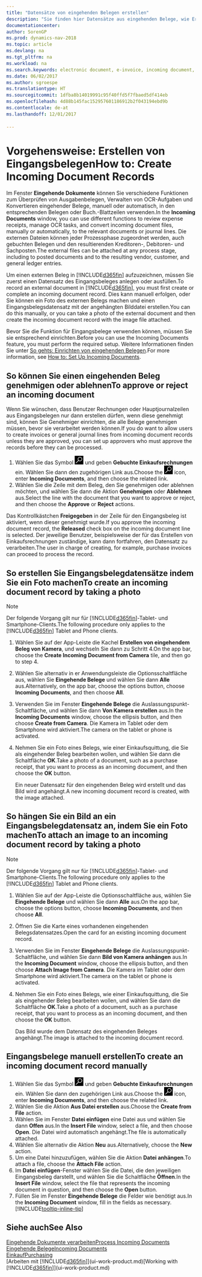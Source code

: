 ```yaml
---
title: "Datensätze von eingehenden Belegen erstellen"
description: "Sie finden hier Datensätze aus eingehenden Belege, wie Erechnungen erstellen und verwalten OCRaufgaben, elektronische Geschäftsverkehr und Belegaustausch."
documentationcenter: 
author: SorenGP
ms.prod: dynamics-nav-2018
ms.topic: article
ms.devlang: na
ms.tgt_pltfrm: na
ms.workload: na
ms.search.keywords: electronic document, e-invoice, incoming document, OCR, ecommerce, document exchange, import invoice
ms.date: 06/02/2017
ms.author: sgroespe
ms.translationtype: HT
ms.sourcegitcommit: 1dfba8b14019991c95f40ffd5f7fbaed5df414eb
ms.openlocfilehash: 4d88b145fac152957601186912b2f043194ebd9b
ms.contentlocale: de-at
ms.lasthandoff: 12/01/2017

---
```

# <a name="how-to-create-incoming-document-records"></a><span data-ttu-id="55628-103">Vorgehensweise: Erstellen von Eingangsbelegen</span><span class="sxs-lookup"><span data-stu-id="55628-103">How to: Create Incoming Document Records</span></span>
<span data-ttu-id="55628-104">Im Fenster **Eingehende Dokumente** können Sie verschiedene Funktionen zum Überprüfen von Ausgabenbelegen, Verwalten von OCR-Aufgaben und Konvertieren eingehender Belege, manuell oder automatisch, in den entsprechenden Belegen oder Buch.-Blattzeilen verwenden.</span><span class="sxs-lookup"><span data-stu-id="55628-104">In the **Incoming Documents** window, you can use different functions to review expense receipts, manage OCR tasks, and convert incoming document files, manually or automatically, to the relevant documents or journal lines.</span></span> <span data-ttu-id="55628-105">Die externen Dateien können jeder Prozessphase zugeordnet werden, auch gebuchten Belegen und den resultierenden Kreditoren-, Debitoren- und Sachposten.</span><span class="sxs-lookup"><span data-stu-id="55628-105">The external files can be attached at any process stage, including to posted documents and to the resulting vendor, customer, and general ledger entries.</span></span>

<span data-ttu-id="55628-106">Um einen externen Beleg in [!INCLUDE[d365fin](includes/d365fin_md.md)] aufzuzeichnen, müssen Sie zuerst einen Datensatz des Eingangsbeleges anlegen oder ausfüllen.</span><span class="sxs-lookup"><span data-stu-id="55628-106">To record an external document in [!INCLUDE[d365fin](includes/d365fin_md.md)], you must first create or complete an incoming document record.</span></span> <span data-ttu-id="55628-107">Dies kann manuell erfolgen, oder Sie können ein Foto des externen Belegs machen und einen Eingangsbelegsdatensatz mit der angehängten Bilddatei erstellen.</span><span class="sxs-lookup"><span data-stu-id="55628-107">You can do this manually, or you can take a photo of the external document and then create the incoming document record with the image file attached.</span></span>

<span data-ttu-id="55628-108">Bevor Sie die Funktion für Eingangsbelege verwenden können, müssen Sie sie entsprechend einrichten.</span><span class="sxs-lookup"><span data-stu-id="55628-108">Before you can use the Incoming Documents feature, you must perform the required setup.</span></span> <span data-ttu-id="55628-109">Weitere Informationen finden Sie unter [So gehts: Einrichten von eingehenden Belegen](across-how-setup-income-documents.md).</span><span class="sxs-lookup"><span data-stu-id="55628-109">For more information, see [How to: Set Up Incoming Documents](across-how-setup-income-documents.md).</span></span>

## <a name="to-approve-or-reject-an-incoming-document"></a><span data-ttu-id="55628-110">So können Sie einen eingehenden Beleg genehmigen oder ablehnen</span><span class="sxs-lookup"><span data-stu-id="55628-110">To approve or reject an incoming document</span></span>
<span data-ttu-id="55628-111">Wenn Sie wünschen, dass Benutzer Rechnungen oder Hauptjournalzeilen aus Eingangsbelegen nur dann erstellen dürfen, wenn diese genehmigt sind, können Sie Genehmiger einrichten, die alle Belege genehmigen müssen, bevor sie verarbeitet werden können.</span><span class="sxs-lookup"><span data-stu-id="55628-111">If you do want to allow users to create invoices or general journal lines from incoming document records unless they are approved, you can set up approvers who must approve the records before they can be processed.</span></span>

1. <span data-ttu-id="55628-112">Wählen Sie das Symbol ![Nach Seite oder Bericht suchen](media/ui-search/search_small.png "Nach Seite oder Bericht suchen") und geben **Gebuchte Einkaufsrechnungen** ein. Wählen Sie dann den zugehörigen Link aus.</span><span class="sxs-lookup"><span data-stu-id="55628-112">Choose the ![Search for Page or Report](media/ui-search/search_small.png "Search for Page or Report icon") icon, enter **Incoming Documents**, and then choose the related link.</span></span>
2. <span data-ttu-id="55628-113">Wählen Sie die Zeile mit dem Beleg, den Sie genehmigen oder ablehnen möchten, und wählen Sie dann die Aktion **Genehmigen** oder **Ablehnen** aus.</span><span class="sxs-lookup"><span data-stu-id="55628-113">Select the line with the document that you want to approve or reject, and then choose the **Approve** or **Reject** actions.</span></span>

<span data-ttu-id="55628-114">Das Kontrollkästchen **Freigegeben** in der Zeile für den Eingangsbeleg ist aktiviert, wenn dieser genehmigt wurde.</span><span class="sxs-lookup"><span data-stu-id="55628-114">If you approve the incoming document record, the **Released** check box on the incoming document line is selected.</span></span> <span data-ttu-id="55628-115">Der jeweilige Benutzer, beispielsweise der für das Erstellen von Einkaufsrechnungen zuständige, kann dann fortfahren, den Datensatz zu verarbeiten.</span><span class="sxs-lookup"><span data-stu-id="55628-115">The user in charge of creating, for example, purchase invoices can proceed to process the record.</span></span>

## <a name="to-create-an-incoming-document-record-by-taking-a-photo"></a><span data-ttu-id="55628-116">So erstellen Sie Eingangsbelegdatensätze indem Sie ein Foto machen</span><span class="sxs-lookup"><span data-stu-id="55628-116">To create an incoming document record by taking a photo</span></span>
> [!NOTE]  
>   <span data-ttu-id="55628-117">Der folgende Vorgang gilt nur für [!INCLUDE[d365fin](includes/d365fin_md.md)]-Tablet- und Smartphone-Clients.</span><span class="sxs-lookup"><span data-stu-id="55628-117">The following procedure only applies to the [!INCLUDE[d365fin](includes/d365fin_md.md)] Tablet and Phone clients.</span></span>

1. <span data-ttu-id="55628-118">Wählen Sie auf der App-Leiste die Kachel **Erstellen von eingehendem Beleg von Kamera**, und wechseln Sie dann zu Schritt 4.</span><span class="sxs-lookup"><span data-stu-id="55628-118">On the app bar, choose the **Create Incoming Document from Camera** tile, and then go to step 4.</span></span>
2. <span data-ttu-id="55628-119">Wählen Sie alternativ in er Anwendungsleiste die Optionsschaltfläche aus, wählen Sie **Eingehende Belege** und wählen Sie dann **Alle** aus.</span><span class="sxs-lookup"><span data-stu-id="55628-119">Alternatively, on the app bar, choose the options button, choose **Incoming Documents**, and then choose **All**.</span></span>
3. <span data-ttu-id="55628-120">Verwenden Sie im Fenster **Eingehende Belege** die Auslassungspunkt-Schaltfläche, und wählen Sie dann **Von Kamera erstellen** aus.</span><span class="sxs-lookup"><span data-stu-id="55628-120">In the **Incoming Documents** window, choose the ellipsis button, and then choose **Create from Camera**.</span></span> <span data-ttu-id="55628-121">Die Kamera im Tablet oder dem Smartphone wird aktiviert.</span><span class="sxs-lookup"><span data-stu-id="55628-121">The camera on the tablet or phone is activated.</span></span>
4. <span data-ttu-id="55628-122">Nehmen Sie ein Foto eines Belegs, wie einer Einkaufsquittung, die Sie als eingehender Beleg bearbeiten wollen, und wählen Sie dann die Schaltfläche **OK**.</span><span class="sxs-lookup"><span data-stu-id="55628-122">Take a photo of a document, such as a purchase receipt, that you want to process as an incoming document, and then choose the **OK** button.</span></span>

    <span data-ttu-id="55628-123">Ein neuer Datensatz für den eingehenden Beleg wird erstellt und das Bild wird angehängt.</span><span class="sxs-lookup"><span data-stu-id="55628-123">A new incoming document record is created, with the image attached.</span></span>

## <a name="to-attach-an-image-to-an-incoming-document-record-by-taking-a-photo"></a><span data-ttu-id="55628-124">So hängen Sie ein Bild an ein Eingangsbelegdatensatz an, indem Sie ein Foto machen</span><span class="sxs-lookup"><span data-stu-id="55628-124">To attach an image to an incoming document record by taking a photo</span></span>
> [!NOTE]  
>   <span data-ttu-id="55628-125">Der folgende Vorgang gilt nur für [!INCLUDE[d365fin](includes/d365fin_md.md)]-Tablet- und Smartphone-Clients.</span><span class="sxs-lookup"><span data-stu-id="55628-125">The following procedure only applies to the [!INCLUDE[d365fin](includes/d365fin_md.md)] Tablet and Phone clients.</span></span>

1. <span data-ttu-id="55628-126">Wählen Sie auf der App-Leiste die Optionsschaltfläche aus, wählen Sie **Eingehende Belege** und wählen Sie dann **Alle** aus.</span><span class="sxs-lookup"><span data-stu-id="55628-126">On the app bar, choose the options button, choose **Incoming Documents**, and then choose **All**.</span></span>
2. <span data-ttu-id="55628-127">Öffnen Sie die Karte eines vorhandenen eingehenden Belegsdatensatzes.</span><span class="sxs-lookup"><span data-stu-id="55628-127">Open the card for an existing incoming document record.</span></span>
3. <span data-ttu-id="55628-128">Verwenden Sie im Fenster **Eingehende Belege** die Auslassungspunkt-Schaltfläche, und wählen Sie dann **Bild von Kamera anhängen** aus.</span><span class="sxs-lookup"><span data-stu-id="55628-128">In the **Incoming Document** window, choose the ellipsis button, and then choose **Attach Image from Camera**.</span></span> <span data-ttu-id="55628-129">Die Kamera im Tablet oder dem Smartphone wird aktiviert.</span><span class="sxs-lookup"><span data-stu-id="55628-129">The camera on the tablet or phone is activated.</span></span>
4. <span data-ttu-id="55628-130">Nehmen Sie ein Foto eines Belegs, wie einer Einkaufsquittung, die Sie als eingehender Beleg bearbeiten wollen, und wählen Sie dann die Schaltfläche **OK**.</span><span class="sxs-lookup"><span data-stu-id="55628-130">Take a photo of a document, such as a purchase receipt, that you want to process as an incoming document, and then choose the **OK** button.</span></span>

    <span data-ttu-id="55628-131">Das Bild wurde dem Datensatz des eingehenden Beleges angehängt.</span><span class="sxs-lookup"><span data-stu-id="55628-131">The image is attached to the incoming document record.</span></span>

## <a name="to-create-an-incoming-document-record-manually"></a><span data-ttu-id="55628-132">Eingangsbelege manuell erstellen</span><span class="sxs-lookup"><span data-stu-id="55628-132">To create an incoming document record manually</span></span>
1. <span data-ttu-id="55628-133">Wählen Sie das Symbol ![Nach Seite oder Bericht suchen](media/ui-search/search_small.png "Nach Seite oder Bericht suchen") und geben **Gebuchte Einkaufsrechnungen** ein. Wählen Sie dann den zugehörigen Link aus.</span><span class="sxs-lookup"><span data-stu-id="55628-133">Choose the ![Search for Page or Report](media/ui-search/search_small.png "Search for Page or Report icon") icon, enter **Incoming Documents**, and then choose the related link.</span></span>
2. <span data-ttu-id="55628-134">Wählen Sie die Aktion **Aus Datei erstellen** aus.</span><span class="sxs-lookup"><span data-stu-id="55628-134">Choose the **Create from File** action.</span></span>  
3. <span data-ttu-id="55628-135">Wählen Sie im Fenster **Datei einfügen** eine Datei aus und wählen Sie dann **Offen** aus.</span><span class="sxs-lookup"><span data-stu-id="55628-135">In the **Insert File** window, select a file, and then choose **Open**.</span></span> <span data-ttu-id="55628-136">Die Datei wird automatisch angehängt.</span><span class="sxs-lookup"><span data-stu-id="55628-136">The file is automatically attached.</span></span>
4. <span data-ttu-id="55628-137">Wählen Sie alternativ die Aktion **Neu** aus.</span><span class="sxs-lookup"><span data-stu-id="55628-137">Alternatively, choose the **New** action.</span></span>
5. <span data-ttu-id="55628-138">Um eine Datei hinzuzufügen, wählen Sie die Aktion **Datei anhängen**.</span><span class="sxs-lookup"><span data-stu-id="55628-138">To attach a file, choose the **Attach File** action.</span></span>
6. <span data-ttu-id="55628-139">Im **Datei einfügen**-Fenster wählen Sie die Datei, die den jeweiligen Eingangsbeleg darstellt, und wählen Sie die Schaltfläche **Öffnen**.</span><span class="sxs-lookup"><span data-stu-id="55628-139">In the **Insert File** window, select the file that represents the incoming document in question, and then choose the **Open** button.</span></span>
7. <span data-ttu-id="55628-140">Füllen Sie im Fenster **Eingehende Belege** die Felder wie benötigt aus.</span><span class="sxs-lookup"><span data-stu-id="55628-140">In the **Incoming Document** window, fill in the fields as necessary.</span></span> [!INCLUDE[tooltip-inline-tip](includes/tooltip-inline-tip_md.md)]

## <a name="see-also"></a><span data-ttu-id="55628-141">Siehe auch</span><span class="sxs-lookup"><span data-stu-id="55628-141">See Also</span></span>
[<span data-ttu-id="55628-142">Eingehende Dokumente verarbeiten</span><span class="sxs-lookup"><span data-stu-id="55628-142">Process Incoming Documents</span></span>](across-process-income-documents.md)  
[<span data-ttu-id="55628-143">Eingehende Belege</span><span class="sxs-lookup"><span data-stu-id="55628-143">Incoming Documents</span></span>](across-income-documents.md)  
[<span data-ttu-id="55628-144">Einkauf</span><span class="sxs-lookup"><span data-stu-id="55628-144">Purchasing</span></span>](purchasing-manage-purchasing.md)  
<span data-ttu-id="55628-145">[Arbeiten mit [!INCLUDE[d365fin](includes/d365fin_md.md)]](ui-work-product.md)</span><span class="sxs-lookup"><span data-stu-id="55628-145">[Working with [!INCLUDE[d365fin](includes/d365fin_md.md)]](ui-work-product.md)</span></span>


